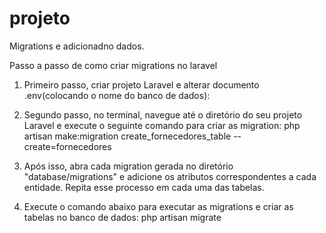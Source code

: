 # projeto
 Migrations e adicionadno dados.

Passo a passo de como criar migrations no laravel

1.	Primeiro passo, criar projeto Laravel e alterar documento .env(colocando o nome do banco de dados):
   

3.	Segundo passo, no terminal, navegue até o diretório do seu projeto Laravel e execute o seguinte comando para criar as migration:
   php artisan make:migration create_fornecedores_table --create=fornecedores

4.	Após isso, abra cada migration gerada no diretório "database/migrations" e adicione os atributos correspondentes a cada entidade.
Repita esse processo em cada uma das tabelas.

5.	Execute o comando abaixo para executar as migrations e criar as tabelas no banco de dados:
   php artisan migrate
 
 
